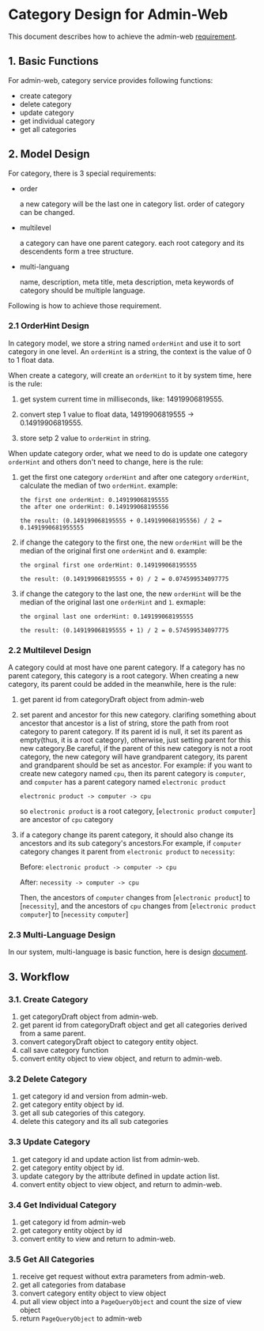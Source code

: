 # Category Design for Admin-Web

This document describes how to achieve the admin-web [requirement](./admin-requirement.md).

## 1. Basic Functions

For admin-web, category service provides following functions:

+ create category
+ delete category
+ update category
+ get individual category
+ get all categories

## 2. Model Design

For category, there is 3 special requirements:

* order

    a new category will be the last one in category list. order of category can
    be changed.

* multilevel

    a category can have one parent category. each root category and its
    descendents form a tree structure.

* multi-languang

    name, description, meta title, meta description, meta keywords of category
    should be multiple language.

Following is how to achieve those requirement.

### 2.1 OrderHint Design

In category model, we store a string named `orderHint` and use it to sort
category in one level. An `orderHint` is a string, the context is the value of 0
to 1 float data.

When create a category, will create an `orderHint` to it by system time, here is
the rule:

1. get system current time in milliseconds, like: 14919906819555.

2. convert step 1 value to float data, 14919906819555 -> 0.14919906819555.

3. store setp 2 value to `orderHint` in string.

When update category order, what we need to do is update one category
`orderHint` and others don't need to change, here is the rule:

1. get the first one category `orderHint` and after one category `orderHint`,
   calculate the median of two `orderHint`.  example:

   ```
   the first one orderHint: 0.149199068195555
   the after one orderHint: 0.149199068195556

   the result: (0.149199068195555 + 0.149199068195556) / 2 = 0.1491990681955555
   ```
2. if change the category to the first one, the new `orderHint` will be the
    median of the original first one `orderHint` and `0`.  example:

    ```
    the orginal first one orderHint: 0.149199068195555

    the result: (0.149199068195555 + 0) / 2 = 0.074599534097775
    ```

3. if change the category to the last one, the new `orderHint` will be the
    median of the original last one `orderHint` and `1`.  exmaple:

    ```
    the orginal last one orderHint: 0.149199068195555

    the result: (0.149199068195555 + 1) / 2 = 0.574599534097775
    ```

### 2.2 Multilevel Design
A category could at most have one parent category. If a category has no parent
category, this category is a root category. When creating a new category, its
parent could be added in the meanwhile, here is the rule:

1. get parent id from categoryDraft object from admin-web
   
2. set parent and ancestor for this new category. clarifing something about
   ancestor that ancestor is a list of string, store the path from root category
   to parent category. If its parent id is null, it set its parent as
   empty(thus, it is a root category), otherwise, just setting parent for this
   new category.Be careful, if the parent of this new category is not a root
   category, the new category will have grandparent category, its parent and
   grandparent should be set as ancestor. For example: if you want to create new
   category named `cpu`, then its parent category is `computer`, and `computer`
   has a parent category named `electronic product`

	``` electronic product -> computer -> cpu ```
	
	so `electronic product` is a root category, [`electronic product`
    `computer`] are ancestor of `cpu` category
	
3. if a category change its parent category, it should also change its ancestors
   and its sub category's ancestors.For example, if `computer` category changes
   it parent from `electronic product` to `necessity`:

   Before: ``` electronic product -> computer -> cpu ```
   
   After: ``` necessity -> computer -> cpu ```

   Then, the ancestors of `computer` changes from [`electronic product`] to
   [`necessity`], and the ancestors of `cpu` changes from [`electronic product`
   `computer`] to [`necessity` `computer`]


### 2.3 Multi-Language Design

In our system, multi-language is basic function, here is
design
[document](https://github.com/reactivesw/ecommerce-cloud/blob/master/docs/multilanguange-design.md).

## 3. Workflow

### 3.1. Create Category
1. get categoryDraft object from admin-web.
2. get parent id from categoryDraft object and get all categories derived from a
   same parent.
3. convert categoryDraft object to category entity object.
4. call save category function
5. convert entity object to view object, and return to admin-web.

### 3.2 Delete Category
1. get category id and version from admin-web.
2. get category entity object by id.
3. get all sub categories of this category.
4. delete this category and its all sub categories

### 3.3 Update Category

1. get category id and update action list from admin-web.
2. get category entity object by id.
3. update category by the attribute defined in update action list.
4. convert entity object to view object, and return to admin-web.

### 3.4 Get Individual Category
1. get category id from admin-web
2. get category entity object by id
3. convert entity to view and return to admin-web.

### 3.5 Get All Categories
1. receive get request without extra parameters from admin-web.
2. get all categories from database
3. convert category entity object to view object
4. put all view object into a `PageQueryObject` and count the size of view
   object
5. return `PageQueryObject` to admin-web
